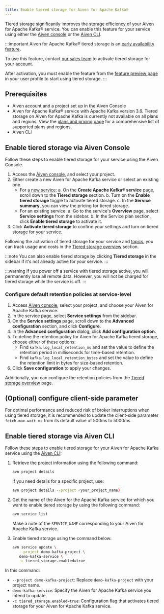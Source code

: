 ```yaml
---
title: Enable tiered storage for Aiven for Apache Kafka®
---
```


Tiered storage significantly improves the storage efficiency of your
Aiven for Apache Kafka® service. You can enable this feature for your
service using either the [Aiven console](https://console.aiven.io/) or
the [Aiven CLI](/docs/tools/cli).

:::important
Aiven for Apache Kafka® tiered storage is an
[early availability feature](/docs/platform/concepts/beta_services).

To use this feature, contact [our sales team](mailto:sales@aiven.io) to activate tiered storage for your account.

After activation, you must enable the feature from the
[feature preview page](/docs/platform/howto/feature-preview) in your user profile to start using tiered storage.
:::

## Prerequisites

-   Aiven account and a project set up in the Aiven Console
-   Aiven for Apache Kafka® service with Apache Kafka version 3.6.
    Tiered storage on Aiven for Apache Kafka is currently not available
    on all plans and regions. View the [plans and pricing
    page](https://aiven.io/pricing?product=kafka) for a comprehensive
    list of supported plans and regions.
-   Aiven CLI

## Enable tiered storage via Aiven Console

Follow these steps to enable tiered storage for your service using the
Aiven Console.

1.  Access the [Aiven console](https://console.aiven.io/), and select
    your project.
2.  Either create a new Aiven for Apache Kafka service or select an
    existing one.
    -   For
        [a new service](/docs/platform/howto/create_new_service):
        a.  On the **Create Apache Kafka® service** page, scroll down to
            the **Tiered storage** section.
        b.  Turn on the **Enable tiered storage** toggle to activate
            tiered storage.
        c.  In the **Service summary**, you can view the pricing for
            tiered storage.
    -   For an existing service:
        a.  Go to the service's **Overview** page, select **Service
            settings** from the sidebar.
        b.  In the Service plan section, click **Enable tiered storage**
            to activate it.
3.  Click **Activate tiered storage** to confirm your settings and turn
    on tiered storage for your service.

Following the activation of tiered storage for your service and
[topics](/docs/products/kafka/howto/configure-topic-tiered-storage), you can track usage and costs in the
[Tiered storage overview](/docs/products/kafka/howto/tiered-storage-overview-page) section.

:::note
You can also enable tiered storage by clicking **Tiered storage** in the
sidebar if it's not already active for your service.
:::

:::warning
If you power off a service with tiered storage active, you will
permanently lose all remote data. However, you will not be charged for
tiered storage while the service is off.
:::

### Configure default retention policies at service-level

1.  Access [Aiven console](https://console.aiven.io/), select your
    project, and choose your Aiven for Apache Kafka service.
2.  In the service page, select **Service settings** from the sidebar.
3.  On the **Service settings** page, scroll down to the **Advanced
    configuration** section, and click **Configure**.
4.  In the **Advanced configuration** dialog, click **Add configuration
    option**.
5.  To define the retention policy for Aiven for Apache Kafka tiered
    storage, choose either of these options:
    -   Find `kafka.log_local_retention_ms` and set the value to define
        the retention period in milliseconds for time-based retention.
    -   Find `kafka.log_local_retention_bytes` and set the value to
        define the retention limit in bytes for size-based retention.
6.  Click **Save configuration** to apply your changes.

Additionally, you can configure the retention policies from the
[Tiered storage overview](/docs/products/kafka/howto/tiered-storage-overview-page#modify-retention-polices) page.

## (Optional) configure client-side parameter

For optimal performance and reduced risk of broker interruptions when
using tiered storage, it is recommended to update the client-side
parameter `fetch.max.wait.ms` from its default value of 500ms to 5000ms.

## Enable tiered storage via Aiven CLI

Follow these steps to enable tiered storage for your Aiven for Apache
Kafka service using the [Aiven CLI](/docs/tools/cli):

1.  Retrieve the project information using the following command:

    ``` bash
    avn project details
    ```

    If you need details for a specific project, use:

    ``` bash
    avn project details --project <your_project_name)
    ```

2.  Get the name of the Aiven for the Apache Kafka service for which you
    want to enable tiered storage by using the following command:

    ``` bash
    avn service list
    ```

    Make a note of the `SERVICE_NAME` corresponding to your Aiven for
    Apache Kafka service.

3.  Enable tiered storage using the command below:

    ``` bash
    avn service update \
       --project demo-kafka-project \
       demo-kafka-service \
       -c tiered_storage.enabled=true
    ```

In this command:

-   `--project demo-kafka-project`: Replace `demo-kafka-project` with
    your project name.
-   `demo-kafka-service`: Specify the Aiven for Apache Kafka service you
    intend to update.
-   `-c tiered_storage.enabled=true`: Configuration flag that activates
    tiered storage for your Aiven for Apache Kafka service.
